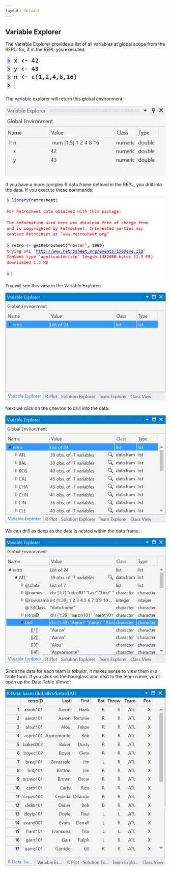```yaml
---
layout: default
---
```


## Variable Explorer

The Variable Explorer provides a list of all variables at global scope from the REPL. So, if in the REPL you executed:
 
![](./media/RTVS-REPL-variable-explorer-example.png)

The variable explorer will return this global environment:

![](./media/RTVS-REPL-variable-explorer-example-result.png)

If you have a more complex R data frame defined in the REPL, you drill into the data. If you execute these commands:
 
![](./media/RTVS-REPL-variable-explorer-cmds-example.png)

You will see this view in the Variable Explorer:

![](./media/RTVS-REPL-variable-explorer-cmds-example-results.png)
 
Next we click on the chevron to drill into the data:

![](./media/RTVS-REPL-variable-explorer-cmds-example-drill-down.png)

We can drill as deep as the data is nested within the data frame:
 
![](./media/RTVS-REPL-variable-explorer-cmds-example-drill-down2.png)

Since the data for each team is *tabular*, it makes sense to view them in a
table form. If you click on the hourglass icon next to the team name, you'll
open up the Data Table Viewer:

![](./media/RTVS-REPL-variable-explorer-table-view.png)
